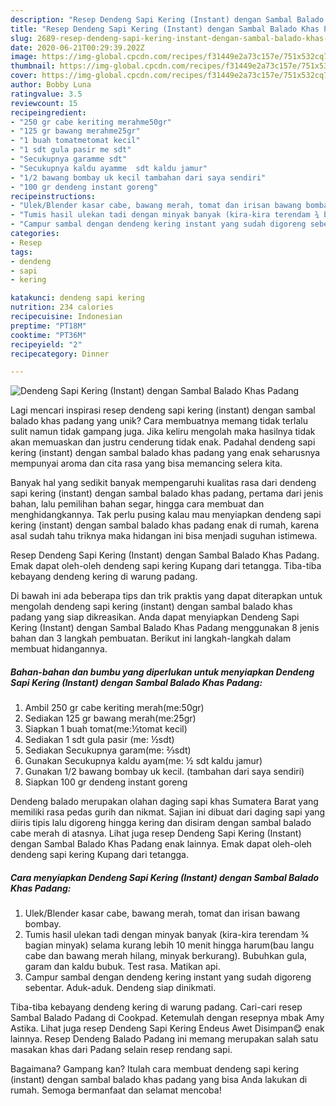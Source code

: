```yaml
---
description: "Resep Dendeng Sapi Kering (Instant) dengan Sambal Balado Khas Padang, Bisa Manjain Lidah"
title: "Resep Dendeng Sapi Kering (Instant) dengan Sambal Balado Khas Padang, Bisa Manjain Lidah"
slug: 2689-resep-dendeng-sapi-kering-instant-dengan-sambal-balado-khas-padang-bisa-manjain-lidah
date: 2020-06-21T00:29:39.202Z
image: https://img-global.cpcdn.com/recipes/f31449e2a73c157e/751x532cq70/dendeng-sapi-kering-instant-dengan-sambal-balado-khas-padang-foto-resep-utama.jpg
thumbnail: https://img-global.cpcdn.com/recipes/f31449e2a73c157e/751x532cq70/dendeng-sapi-kering-instant-dengan-sambal-balado-khas-padang-foto-resep-utama.jpg
cover: https://img-global.cpcdn.com/recipes/f31449e2a73c157e/751x532cq70/dendeng-sapi-kering-instant-dengan-sambal-balado-khas-padang-foto-resep-utama.jpg
author: Bobby Luna
ratingvalue: 3.5
reviewcount: 15
recipeingredient:
- "250 gr cabe keriting merahme50gr"
- "125 gr bawang merahme25gr"
- "1 buah tomatmetomat kecil"
- "1 sdt gula pasir me sdt"
- "Secukupnya garamme sdt"
- "Secukupnya kaldu ayamme  sdt kaldu jamur"
- "1/2 bawang bombay uk kecil tambahan dari saya sendiri"
- "100 gr dendeng instant goreng"
recipeinstructions:
- "Ulek/Blender kasar cabe, bawang merah, tomat dan irisan bawang bombay."
- "Tumis hasil ulekan tadi dengan minyak banyak (kira-kira terendam ¾ bagian minyak) selama kurang lebih 10 menit hingga harum(bau langu cabe dan bawang merah hilang, minyak berkurang). Bubuhkan gula, garam dan kaldu bubuk. Test rasa. Matikan api."
- "Campur sambal dengan dendeng kering instant yang sudah digoreng sebentar. Aduk-aduk. Dendeng siap dinikmati."
categories:
- Resep
tags:
- dendeng
- sapi
- kering

katakunci: dendeng sapi kering 
nutrition: 234 calories
recipecuisine: Indonesian
preptime: "PT18M"
cooktime: "PT36M"
recipeyield: "2"
recipecategory: Dinner

---
```



![Dendeng Sapi Kering (Instant) dengan Sambal Balado Khas Padang](https://img-global.cpcdn.com/recipes/f31449e2a73c157e/751x532cq70/dendeng-sapi-kering-instant-dengan-sambal-balado-khas-padang-foto-resep-utama.jpg)

Lagi mencari inspirasi resep dendeng sapi kering (instant) dengan sambal balado khas padang yang unik? Cara membuatnya memang tidak terlalu sulit namun tidak gampang juga. Jika keliru mengolah maka hasilnya tidak akan memuaskan dan justru cenderung tidak enak. Padahal dendeng sapi kering (instant) dengan sambal balado khas padang yang enak seharusnya mempunyai aroma dan cita rasa yang bisa memancing selera kita.

Banyak hal yang sedikit banyak mempengaruhi kualitas rasa dari dendeng sapi kering (instant) dengan sambal balado khas padang, pertama dari jenis bahan, lalu pemilihan bahan segar, hingga cara membuat dan menghidangkannya. Tak perlu pusing kalau mau menyiapkan dendeng sapi kering (instant) dengan sambal balado khas padang enak di rumah, karena asal sudah tahu triknya maka hidangan ini bisa menjadi suguhan istimewa.

Resep Dendeng Sapi Kering (Instant) dengan Sambal Balado Khas Padang. Emak dapat oleh-oleh dendeng sapi kering Kupang dari tetangga. Tiba-tiba kebayang dendeng kering di warung padang.


Di bawah ini ada beberapa tips dan trik praktis yang dapat diterapkan untuk mengolah dendeng sapi kering (instant) dengan sambal balado khas padang yang siap dikreasikan. Anda dapat menyiapkan Dendeng Sapi Kering (Instant) dengan Sambal Balado Khas Padang menggunakan 8 jenis bahan dan 3 langkah pembuatan. Berikut ini langkah-langkah dalam membuat hidangannya.

<!--inarticleads1-->

##### Bahan-bahan dan bumbu yang diperlukan untuk menyiapkan Dendeng Sapi Kering (Instant) dengan Sambal Balado Khas Padang:

1. Ambil 250 gr cabe keriting merah(me:50gr)
1. Sediakan 125 gr bawang merah(me:25gr)
1. Siapkan 1 buah tomat(me:½tomat kecil)
1. Sediakan 1 sdt gula pasir (me: ½sdt)
1. Sediakan Secukupnya garam(me: ⅔sdt)
1. Gunakan Secukupnya kaldu ayam(me: ½ sdt kaldu jamur)
1. Gunakan 1/2 bawang bombay uk kecil. (tambahan dari saya sendiri)
1. Siapkan 100 gr dendeng instant goreng


Dendeng balado merupakan olahan daging sapi khas Sumatera Barat yang memiliki rasa pedas gurih dan nikmat. Sajian ini dibuat dari daging sapi yang diiris tipis lalu digoreng hingga kering dan disiram dengan sambal balado cabe merah di atasnya. Lihat juga resep Dendeng Sapi Kering (Instant) dengan Sambal Balado Khas Padang enak lainnya. Emak dapat oleh-oleh dendeng sapi kering Kupang dari tetangga. 

<!--inarticleads2-->

##### Cara menyiapkan Dendeng Sapi Kering (Instant) dengan Sambal Balado Khas Padang:

1. Ulek/Blender kasar cabe, bawang merah, tomat dan irisan bawang bombay.
1. Tumis hasil ulekan tadi dengan minyak banyak (kira-kira terendam ¾ bagian minyak) selama kurang lebih 10 menit hingga harum(bau langu cabe dan bawang merah hilang, minyak berkurang). Bubuhkan gula, garam dan kaldu bubuk. Test rasa. Matikan api.
1. Campur sambal dengan dendeng kering instant yang sudah digoreng sebentar. Aduk-aduk. Dendeng siap dinikmati.


Tiba-tiba kebayang dendeng kering di warung padang. Cari-cari resep Sambal Balado Padang di Cookpad. Ketemulah dengan resepnya mbak Amy Astika. Lihat juga resep Dendeng Sapi Kering Endeus Awet Disimpan😋 enak lainnya. Resep Dendeng Balado Padang ini memang merupakan salah satu masakan khas dari Padang selain resep rendang sapi. 

Bagaimana? Gampang kan? Itulah cara membuat dendeng sapi kering (instant) dengan sambal balado khas padang yang bisa Anda lakukan di rumah. Semoga bermanfaat dan selamat mencoba!
